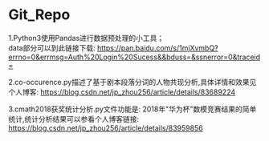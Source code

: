 # Git_Repo
1.Python3使用Pandas进行数据预处理的小工具；  
data部分可以到此链接下载:
https://pan.baidu.com/s/1mjXvmbQ?errno=0&errmsg=Auth%20Login%20Sucess&&bduss=&ssnerror=0&traceid=

2.co-occurence.py描述了基于剧本段落分词的人物共现分析,具体详情和效果见个人博客:
https://blog.csdn.net/jp_zhou256/article/details/83689224

3.cmath2018获奖统计分析.py文件功能是:
2018年"华为杯"数模竞赛结果的简单统计,统计分析结果可以参看个人博客链接:
https://blog.csdn.net/jp_zhou256/article/details/83959856


